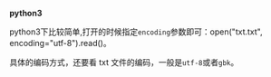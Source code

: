 

**python3**

python3下比较简单,打开的时候指定`encoding`参数即可：open("txt.txt", encoding="utf-8").read()。

具体的编码方式，还要看 txt 文件的编码，一般是`utf-8`或者`gbk`。



